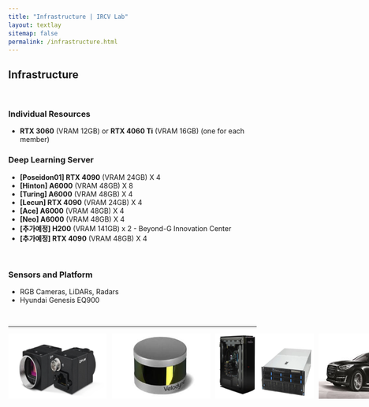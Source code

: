 ```yaml
---
title: "Infrastructure | IRCV Lab"
layout: textlay
sitemap: false
permalink: /infrastructure.html
---
```


## Infrastructure

<br>

### Individual Resources
- **RTX 3060** (VRAM 12GB) or **RTX 4060 Ti** (VRAM 16GB) (one for each member)

### Deep Learning Server
- **[Poseidon01] RTX 4090** (VRAM 24GB) X 4
- **[Hinton] A6000** (VRAM 48GB) X 8
- **[Turing] A6000** (VRAM 48GB) X 4
- **[Lecun] RTX 4090** (VRAM 24GB) X 4
- **[Ace] A6000** (VRAM 48GB) X 4
- **[Neo] A6000** (VRAM 48GB) X 4
- **[추가예정] H200** (VRAM 141GB) x 2 - Beyond-G Innovation Center
- **[추가예정] RTX 4090** (VRAM 48GB) X 4

<br>

### Sensors and Platform
- RGB Cameras, LiDARs, Radars
- Hyundai Genesis EQ900


<br>

---

<div style="display: flex; flex-wrap: nowrap; gap: 10px;">
  <img src="/images/infrastructure/cam.png" style="width: 200px;">
  <img src="/images/infrastructure/lidar.jpeg" style="width: 200px;">
  <img src="/images/infrastructure/server.png" style="width: 200px;">
  <img src="/images/infrastructure/eq900.jpeg" style="width: 200px;">
</div>